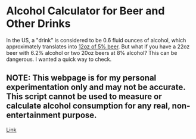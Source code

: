 Alcohol Calculator for Beer and Other Drinks
============================================

In the US, a "drink" is considered to be 0.6 fluid ounces of alcohol, which approximately translates into [12oz of 5% beer](http://rethinkingdrinking.niaaa.nih.gov/whatcountsdrink/whatsastandarddrink.asp). But what if you have a 22oz beer with 6.2% alcohol or two 20oz beers at 8% alcohol? This can be dangerous. I wanted a quick way to check.


## NOTE: This webpage is for my personal experimentation only and may not be accurate. This script cannot be used to measure or calculate alcohol consumption for any real, non-entertainment purpose.

[Link](http://forest.joshnotes.com/drinks/)
